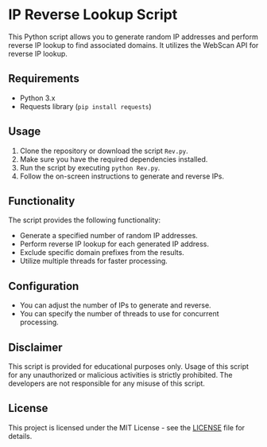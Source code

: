 # IP Reverse Lookup Script

This Python script allows you to generate random IP addresses and perform reverse IP lookup to find associated domains. It utilizes the WebScan API for reverse IP lookup.

## Requirements

- Python 3.x
- Requests library (`pip install requests`)

## Usage

1. Clone the repository or download the script `Rev.py`.
2. Make sure you have the required dependencies installed.
3. Run the script by executing `python Rev.py`.
4. Follow the on-screen instructions to generate and reverse IPs.

## Functionality

The script provides the following functionality:

- Generate a specified number of random IP addresses.
- Perform reverse IP lookup for each generated IP address.
- Exclude specific domain prefixes from the results.
- Utilize multiple threads for faster processing.

## Configuration

- You can adjust the number of IPs to generate and reverse.
- You can specify the number of threads to use for concurrent processing.

## Disclaimer

This script is provided for educational purposes only. Usage of this script for any unauthorized or malicious activities is strictly prohibited. The developers are not responsible for any misuse of this script.

## License

This project is licensed under the MIT License - see the [LICENSE](LICENSE) file for details.

